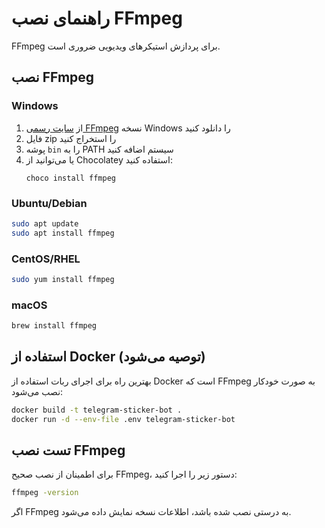 # راهنمای نصب FFmpeg

FFmpeg برای پردازش استیکرهای ویدیویی ضروری است.

## نصب FFmpeg

### Windows
1. از [سایت رسمی FFmpeg](https://ffmpeg.org/download.html) نسخه Windows را دانلود کنید
2. فایل zip را استخراج کنید
3. پوشه `bin` را به PATH سیستم اضافه کنید
4. یا می‌توانید از Chocolatey استفاده کنید:
   ```
   choco install ffmpeg
   ```

### Ubuntu/Debian
```bash
sudo apt update
sudo apt install ffmpeg
```

### CentOS/RHEL
```bash
sudo yum install ffmpeg
```

### macOS
```bash
brew install ffmpeg
```

## استفاده از Docker (توصیه می‌شود)

بهترین راه برای اجرای ربات استفاده از Docker است که FFmpeg به صورت خودکار نصب می‌شود:

```bash
docker build -t telegram-sticker-bot .
docker run -d --env-file .env telegram-sticker-bot
```

## تست نصب FFmpeg

برای اطمینان از نصب صحیح FFmpeg، دستور زیر را اجرا کنید:

```bash
ffmpeg -version
```

اگر FFmpeg به درستی نصب شده باشد، اطلاعات نسخه نمایش داده می‌شود.